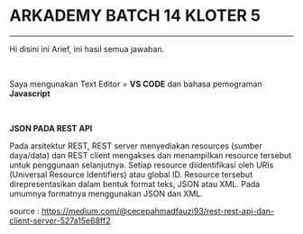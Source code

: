 <h1>ARKADEMY BATCH 14 KLOTER 5</h1>
<hr>
<p>Hi disini ini Arief, ini hasil semua jawaban.</p><br>
<p>Saya mengunakan Text Editor = <b>VS CODE</b> dan bahasa pemograman <b>Javascript</b></P><Br>
<p><b>JSON PADA REST API</b>

Pada arsitektur REST, REST server menyediakan resources (sumber daya/data) dan REST client mengakses dan menampilkan resource tersebut untuk penggunaan selanjutnya. Setiap resource diidentifikasi oleh URIs (Universal Resource Identifiers) atau global ID. Resource tersebut direpresentasikan dalam bentuk format teks, JSON atau XML. Pada umumnya formatnya menggunakan JSON dan XML.

source : https://medium.com/@cecepahmadfauzi93/rest-rest-api-dan-client-server-527a15e68ff2</p>
